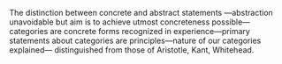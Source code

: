 The distinction between concrete and abstract statements —abstraction unavoidable but aim is to achieve utmost concreteness possible—categories are concrete forms recognized in experience—primary statements about categories are principles—nature of our categories explained— distinguished from those of Aristotle, Kant, Whitehead.

